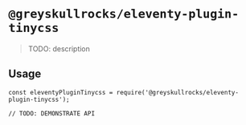 # `@greyskullrocks/eleventy-plugin-tinycss`

> TODO: description

## Usage

```
const eleventyPluginTinycss = require('@greyskullrocks/eleventy-plugin-tinycss');

// TODO: DEMONSTRATE API
```
